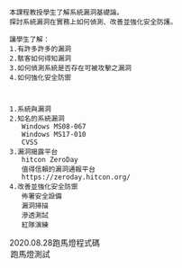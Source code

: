 #
```
本課程教授學生了解系統漏洞基礎論。
探討系統漏洞在實務上如何偵測、改善並強化安全防護。

讓學生了解：
1.有許多許多的漏洞
2.駭客如何得知漏洞
3.如何偵測系統是否存在可被攻擊之漏洞
4.如何強化安全防禦
```
#
```
1.系統與漏洞
2.知名的系統漏洞
   Windows MS08-067
   Windows MS17-010
   CVSS
3.漏洞揭露平台
   hitcon ZeroDay
   值得信賴的漏洞通報平台
   https://zeroday.hitcon.org/ 
4.改善並強化安全防禦
   佈署安全設備
   漏洞掃描
   滲透測試
   紅隊演練
```
2020.08.28跑馬燈程式碼
  <marquee direction="right" height="30" scrollamount="5" behavior="alternate">跑馬燈測試</marquee>
